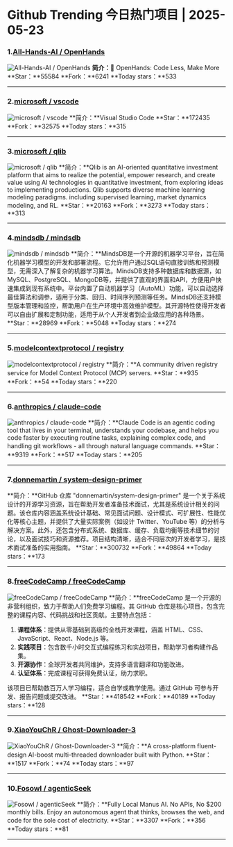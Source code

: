 # Github Trending 今日热门项目 | 2025-05-23
### 1.[All-Hands-AI / OpenHands](https://github.com/All-Hands-AI/OpenHands)

![All-Hands-AI / OpenHands](https://opengraph.githubassets.com/a8a1056daae324a3c7ab88fa2029161e093f78470fc6cdfd019d0458b3f21f01/All-Hands-AI/OpenHands)
**简介：**🙌 OpenHands: Code Less, Make More
**Star：**55584
**Fork：**6241
**Today stars：**533

---

### 2.[microsoft / vscode](https://github.com/microsoft/vscode)

![microsoft / vscode](https://opengraph.githubassets.com/00c4dc3fe0ee9c0ae0c23b8ef5d146f472b8cca6dc2f7495e5dabfe275d37e5b/microsoft/vscode)
**简介：**Visual Studio Code
**Star：**172435
**Fork：**32575
**Today stars：**315

---

### 3.[microsoft / qlib](https://github.com/microsoft/qlib)

![microsoft / qlib](https://opengraph.githubassets.com/caf53c9c284f97aa0a1b07b7c69c4370e08401a4c3a10357cc8989d3802b38a8/microsoft/qlib)
**简介：**Qlib is an AI-oriented quantitative investment platform that aims to realize the potential, empower research, and create value using AI technologies in quantitative investment, from exploring ideas to implementing productions. Qlib supports diverse machine learning modeling paradigms. including supervised learning, market dynamics modeling, and RL.
**Star：**20163
**Fork：**3273
**Today stars：**313

---

### 4.[mindsdb / mindsdb](https://github.com/mindsdb/mindsdb)

![mindsdb / mindsdb](https://opengraph.githubassets.com/309842fcc2294516e6db91bed10ac75e32de21d1560632bf71d2b8d45ca4c20e/mindsdb/mindsdb)
**简介：**MindsDB是一个开源的机器学习平台，旨在简化机器学习模型的开发和部署流程。它允许用户通过SQL语句直接训练和预测模型，无需深入了解复杂的机器学习算法。MindsDB支持多种数据库和数据源，如MySQL、PostgreSQL、MongoDB等，并提供了直观的界面和API，方便用户快速集成到现有系统中。平台内置了自动机器学习（AutoML）功能，可以自动选择最佳算法和调参，适用于分类、回归、时间序列预测等任务。MindsDB还支持模型版本管理和监控，帮助用户在生产环境中高效维护模型。其开源特性使得开发者可以自由扩展和定制功能，适用于从个人开发者到企业级应用的各种场景。
**Star：**28969
**Fork：**5048
**Today stars：**274

---

### 5.[modelcontextprotocol / registry](https://github.com/modelcontextprotocol/registry)

![modelcontextprotocol / registry](https://opengraph.githubassets.com/c3125ee8cf890cbba2bbb895ca293b67f0d5e5cbbe77b79f04c10cc5d6af7d3c/modelcontextprotocol/registry)
**简介：**A community driven registry service for Model Context Protocol (MCP) servers.
**Star：**935
**Fork：**54
**Today stars：**220

---

### 6.[anthropics / claude-code](https://github.com/anthropics/claude-code)

![anthropics / claude-code](https://opengraph.githubassets.com/651b41231676537fe2819f289764192ae5330d75288e9951713ed34719bd8793/anthropics/claude-code)
**简介：**Claude Code is an agentic coding tool that lives in your terminal, understands your codebase, and helps you code faster by executing routine tasks, explaining complex code, and handling git workflows - all through natural language commands.
**Star：**9319
**Fork：**517
**Today stars：**205

---

### 7.[donnemartin / system-design-primer](https://github.com/donnemartin/system-design-primer)

**简介：**GitHub 仓库 "donnemartin/system-design-primer" 是一个关于系统设计的开源学习资源，旨在帮助开发者准备技术面试，尤其是系统设计相关的问题。该仓库内容涵盖系统设计基础、常见面试问题、设计模式、可扩展性、性能优化等核心主题，并提供了大量实际案例（如设计 Twitter、YouTube 等）的分析与解决方案。此外，还包含分布式系统、数据库、缓存、负载均衡等技术细节的讨论，以及面试技巧和资源推荐。项目结构清晰，适合不同层次的开发者学习，是技术面试准备的实用指南。
**Star：**300732
**Fork：**49864
**Today stars：**173

---

### 8.[freeCodeCamp / freeCodeCamp](https://github.com/freeCodeCamp/freeCodeCamp)

![freeCodeCamp / freeCodeCamp](https://opengraph.githubassets.com/578e01662799d43372114c3cc8ba8521aeeb1ddbd1a2fbc711bd825dac527afb/freeCodeCamp/freeCodeCamp)
**简介：**freeCodeCamp 是一个开源的非营利组织，致力于帮助人们免费学习编程。其 GitHub 仓库是核心项目，包含完整的课程内容、代码挑战和社区贡献。主要特点包括：

1. **课程体系**：提供从零基础到高级的全栈开发课程，涵盖 HTML、CSS、JavaScript、React、Node.js 等。
2. **实践项目**：包含数千小时交互式编程练习和实战项目，帮助学习者构建作品集。
3. **开源协作**：全球开发者共同维护，支持多语言翻译和功能改进。
4. **认证体系**：完成课程可获得免费认证，助力求职。

该项目已帮助数百万人学习编程，适合自学或教学使用。通过 GitHub 可参与开发、报告问题或提交改进。
**Star：**418542
**Fork：**40189
**Today stars：**128

---

### 9.[XiaoYouChR / Ghost-Downloader-3](https://github.com/XiaoYouChR/Ghost-Downloader-3)

![XiaoYouChR / Ghost-Downloader-3](https://repository-images.githubusercontent.com/679086250/850e7d03-4005-4cc7-b7fc-d993720f1616)
**简介：**A cross-platform fluent-design AI-boost multi-threaded downloader built with Python.
**Star：**1517
**Fork：**74
**Today stars：**97

---

### 10.[Fosowl / agenticSeek](https://github.com/Fosowl/agenticSeek)

![Fosowl / agenticSeek](https://opengraph.githubassets.com/4d3181566b7c6183aee14e8be7c9f10a62c55efa3420a3f6e7d5323aa7868321/Fosowl/agenticSeek)
**简介：**Fully Local Manus AI. No APIs, No $200 monthly bills. Enjoy an autonomous agent that thinks, browses the web, and code for the sole cost of electricity.
**Star：**3307
**Fork：**356
**Today stars：**81

---

